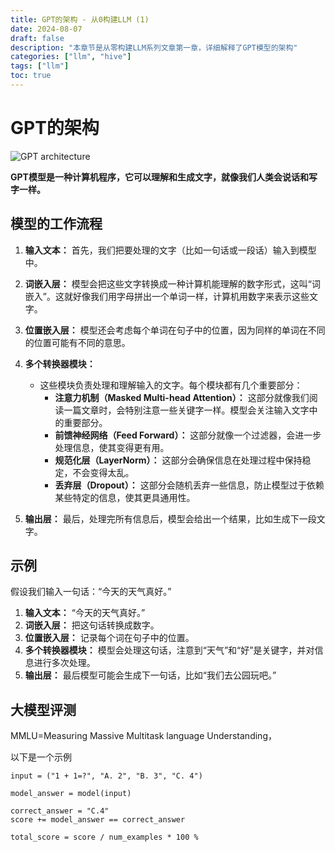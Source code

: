 ```yaml
---
title: GPT的架构 - 从0构建LLM (1)
date: 2024-08-07
draft: false
description: "本章节是从零构建LLM系列文章第一章，详细解释了GPT模型的架构"
categories: ["llm", "hive"]
tags: ["llm"]
toc: true
---
```


# GPT的架构

![GPT architecture](/img/gpt-architecture.png)


**GPT模型是一种计算机程序，它可以理解和生成文字，就像我们人类会说话和写字一样。**



## 模型的工作流程

1. **输入文本：** 首先，我们把要处理的文字（比如一句话或一段话）输入到模型中。

2. **词嵌入层：** 模型会把这些文字转换成一种计算机能理解的数字形式，这叫“词嵌入”。这就好像我们用字母拼出一个单词一样，计算机用数字来表示这些文字。

3. **位置嵌入层：** 模型还会考虑每个单词在句子中的位置，因为同样的单词在不同的位置可能有不同的意思。

4. **多个转换器模块：**
   - 这些模块负责处理和理解输入的文字。每个模块都有几个重要部分：
     - **注意力机制（Masked Multi-head Attention）：** 这部分就像我们阅读一篇文章时，会特别注意一些关键字一样。模型会关注输入文字中的重要部分。
     - **前馈神经网络（Feed Forward）：** 这部分就像一个过滤器，会进一步处理信息，使其变得更有用。
     - **规范化层（LayerNorm）：** 这部分会确保信息在处理过程中保持稳定，不会变得太乱。
     - **丢弃层（Dropout）：** 这部分会随机丢弃一些信息，防止模型过于依赖某些特定的信息，使其更具通用性。

5. **输出层：** 最后，处理完所有信息后，模型会给出一个结果，比如生成下一段文字。

## 示例

假设我们输入一句话：“今天的天气真好。”

1. **输入文本：** “今天的天气真好。”
2. **词嵌入层：** 把这句话转换成数字。
3. **位置嵌入层：** 记录每个词在句子中的位置。
4. **多个转换器模块：** 模型会处理这句话，注意到“天气”和“好”是关键字，并对信息进行多次处理。
5. **输出层：** 最后模型可能会生成下一句话，比如“我们去公园玩吧。”



## 大模型评测

MMLU=Measuring Massive Multitask language Understanding， 

以下是一个示例

```
input = ("1 + 1=?", "A. 2", "B. 3", "C. 4")

model_answer = model(input)

correct_answer = "C.4"
score += model_answer == correct_answer

total_score = score / num_examples * 100 %
```

